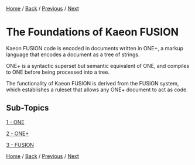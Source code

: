 [Home](https://github.com/Gallery-of-Kaeon/Kaeon-FUSION/tree/master/Kaeon%20FUSION/Documentation/README.md) /
[Back](https://github.com/Gallery-of-Kaeon/Kaeon-FUSION/tree/master/Kaeon%20FUSION/Documentation/README.md) /
[Previous](https://github.com/Gallery-of-Kaeon/Kaeon-FUSION/tree/master/Kaeon%20FUSION/Documentation/README.md) /
[Next](https://github.com/Gallery-of-Kaeon/Kaeon-FUSION/tree/master/Kaeon%20FUSION/Documentation/1%20-%20Foundations/1%20-%20ONE/README.md)

# The Foundations of Kaeon FUSION

Kaeon FUSION code is encoded in documents written in ONE+,
a markup language that encodes a document as a tree of strings.

ONE+ is a syntactic superset but semantic equivalent of ONE,
and compiles to ONE before being processed into a tree.

The functionality of Kaeon FUSION is derived from the FUSION system,
which establishes a ruleset that allows any ONE+ document to act as code.

## Sub-Topics

[1 - ONE](https://github.com/Gallery-of-Kaeon/Kaeon-FUSION/tree/master/Kaeon%20FUSION/Documentation/1%20-%20Foundations/1%20-%20ONE/README.md)

[2 - ONE+](https://github.com/Gallery-of-Kaeon/Kaeon-FUSION/tree/master/Kaeon%20FUSION/Documentation/1%20-%20Foundations/2%20-%20ONE%2B/README.md)

[3 - FUSION](https://github.com/Gallery-of-Kaeon/Kaeon-FUSION/tree/master/Kaeon%20FUSION/Documentation/1%20-%20Foundations/3%20-%20FUSION/README.md)

[Home](https://github.com/Gallery-of-Kaeon/Kaeon-FUSION/tree/master/Kaeon%20FUSION/Documentation/README.md) /
[Back](https://github.com/Gallery-of-Kaeon/Kaeon-FUSION/tree/master/Kaeon%20FUSION/Documentation/README.md) /
[Previous](https://github.com/Gallery-of-Kaeon/Kaeon-FUSION/tree/master/Kaeon%20FUSION/Documentation/README.md) /
[Next](https://github.com/Gallery-of-Kaeon/Kaeon-FUSION/tree/master/Kaeon%20FUSION/Documentation/1%20-%20Foundations/1%20-%20ONE/README.md)